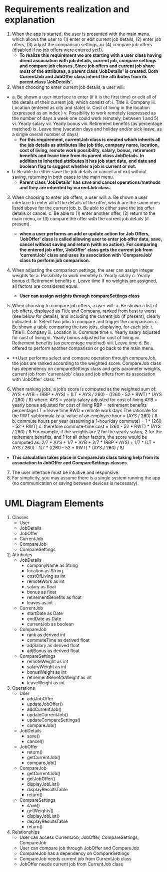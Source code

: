 # Requirements realization and explanation
1. When the app is started, the user is presented with the main menu, which allows the user to (1) enter or edit current job details, (2) enter job offers, (3) adjust the comparison
settings, or (4) compare job offers (disabled if no job offers were entered yet1).
	* **To realize this requirement we are starting with a user class having direct association with job details, current job, compare settings and compare job classes. Since job offers and current job share most of the attributes, a parent class 'JobDetails' is created. Both CurrentJob and JobOffer class inherit the attributes from its parent class 'JobDetails'.**
2. When choosing to enter current job details, a user will:<br/>
- a. Be shown a user interface to enter (if it is the first time) or edit all of the details of their current job, which consist of:
i. Title
ii. Company
iii. Location (entered as city and state)
iv. Cost of living in the location (expressed as an index )
v. Possibility to work remotely (expressed as the number of days a week one could work remotely, between 1 and 5)
vi. Yearly salary
vii. Yearly bonus
viii. Retirement benefits (as percentage matched)
ix. Leave time (vacation days and holiday and/or sick leave, as a single overall number of days)
	* **For this requirement, currentJob class is created which inherits all the job details as attributes like job title, company name, location, cost of living, remote work possibility, salary, bonus, retirement benefits and leave time from its parent class JobDetails. In addition to inherited attributes it has job start date, end date and boolean flag to suggest whether a job is current or not.**
- b. Be able to either save the job details or cancel and exit without saving, returning in both cases to the main menu.
    *	**Parent class 'JobDetails' has save and cancel operations/methods and they are inherited by currentJob class.**
	
3. When choosing to enter job offers, a user will:
a. Be shown a user interface to enter all of the details of the offer, which are the same ones listed above for the current job.
b. Be able to either save the job offer details or cancel.
c. Be able to (1) enter another offer, (2) return to the main menu, or (3) compare the offer with the current job details (if present).
	* **when a user performs an add or update action for Job Offers, 'JobOffer' class is called allowing user to enter job offer data, save, cancel without saving and return (with no action). For comparing the entered job offer, 'JobOffer' class gets the current job from 'currentJob' class and uses its association with 'CompareJob' class to perform job comparison.**
  
4. When adjusting the comparison settings, the user can assign integer weights to:
a. Possibility to work remotely
b. Yearly salary
c. Yearly bonus
d. Retirement benefits
e. Leave time
If no weights are assigned, all factors are considered equal.
	* **User can assign weights through compareSettings class**
5. When choosing to compare job offers, a user will:
a. Be shown a list of job offers, displayed as Title and Company, ranked from best to worst (see below for details), and including the current job (if present), clearly indicated.
b. Select two jobs to compare and trigger the comparison.
c. Be shown a table comparing the two jobs, displaying, for each job:
i. Title
ii. Company
iii. Location
iv. Commute time
v. Yearly salary adjusted for cost of living
vi. Yearly bonus adjusted for cost of living
vii. Retirement benefits (as percentage matched)
viii. Leave time
d. Be offered to perform another comparison or go back to the main menu.
  * **User performs select and compare operation through compareJob, the jobs are ranked according to the weighted score. CompareJob class has dependency on compareSettings class and gets parameter weights, current job from 'currentJob' class and job offers from its association with 'JobOffer' class.  **

6. When ranking jobs, a job’s score is computed as the weighted sum of:
AYS + AYB + (RBP * AYS) + (LT * AYS / 260) - ((260 - 52 * RWT) * (AYS / 260) / 8)
where:
AYS = yearly salary adjusted for cost of living
AYB = yearly bonus adjusted for cost of living
RBP = retirement benefits percentage
LT = leave time
RWD = remote work days
The rationale for the RWT subformula is:
a. value of an employee hour = (AYS / 260) / 8
b. commute hours per year (assuming a 1-hour/day commute) = 1 * (260 - 52 * RWT)
c. therefore commute-time cost = (260 - 52 * RWT) * (AYS / 260) / 8 
For example, if the weights are 2 for the yearly salary, 2 for the retirement benefits, and 1 for all other factors, the score would be computed as: 2/7 * AYS + 1/7 * AYB + 2/7 * (RBP * AYS) + 1/7 * (LT * AYS / 260) - 1/7 * ((260 - 52 * RWT) * (AYS / 260) / 8)
  * **This calculation takes place in CompareJob class taking help from its association to JobOffer and CompareSettings classes.**
7. The user interface must be intuitive and responsive.
8. For simplicity, you may assume there is a single system running the app (no communication or saving between devices is necessary).

# UML Diagram Elements

1. Classes
	* User
	* JobDetails
	* JobOffer
	* CurrentJob
	* CompareJob
	* CompareSettings
2. Attributes
	* JobDetails
	  * companyName as String
	  * location as String
	  * costOfLiving as int
	  * remoteWork as int
	  * salary as float
	  * bonus as float
	  * retirementBenefits as float
	  * leaves as int
	* CurrentJob
		* startDate as Date
		* endDate as Date
		* currentJob as boolean
	* CompareJob
		* rank as derived int
		* commuteTime as derived float
		* adjSalary as derived float
		* adjBonus as derived float
	* CompareSettings
	  * remoteWeight as int 
	  * salaryWeight as int
	  * bonusWeight as int
	  * retirementBenefitsWeight as int
	  * leaveWeight as int
3. Operations
	* User
		* addJobOffer
		* updateJobOffer()
		* addCurrentJob()
		* updateCurrentJob()
		* updateCompareSettings()
		* compareJob()
	* JobDetails
		* save()
		* cancel()
	* JobOffer
		* return()
		* getCurrentJob()
		* compareJob()
	* CompareJob
	  * getCurrentJob()
	  * getJobOffer()
	  * displayJobList()
	  * displayResultsTable
	  * return()
	* CompareSettings
	  * save()
	  * getWeights()
	  * displayJobList()
	  * displayResultsTable
	  * return()
4. Relationships
	* User can access CurrentJob, JobOffer, CompareSettings, CompareJob
	* User can compare job through JobOffer and CompareJob
	* CompareJob has a dependency on CompareSettings
	* CompareJob needs current job from CurrentJob class
	* JobOffer needs current job from CurrentJob class
